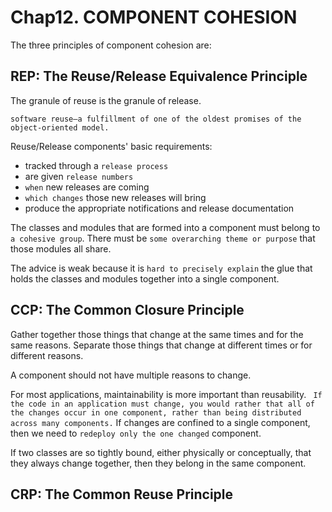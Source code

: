 # Chap12. COMPONENT COHESION

The three principles of component cohesion are:

## REP: The Reuse/Release Equivalence Principle

The granule of reuse is the granule of release.

`software reuse—a fulfillment of one of the oldest promises of the object-oriented model.`

Reuse/Release components' basic requirements:
- tracked through a `release process`
- are given `release numbers`
-  `when` new releases are coming
- `which changes` those new releases will bring
-  produce the appropriate notifications and release documentation

The classes and modules that are formed into a component must belong to `a cohesive group`. There must be `some overarching theme or purpose` that those modules all share.

The advice is weak because it is `hard to precisely explain` the glue that holds the classes and modules together into a single component.

## CCP: The Common Closure Principle

Gather together those things that change at the same times and for the same reasons. Separate those things that change at different times or for different reasons.

A component should not have multiple reasons to change.

For most applications, maintainability is more important than reusability. ` If the code in an application must change, you would rather that all of the changes occur in one component, rather than being distributed across many components.` If changes are confined to a single component, then we need to  `redeploy only the one changed` component. 

If two classes are so tightly bound, either physically or conceptually, that they always change together, then they belong in the same component.

## CRP: The Common Reuse Principle
